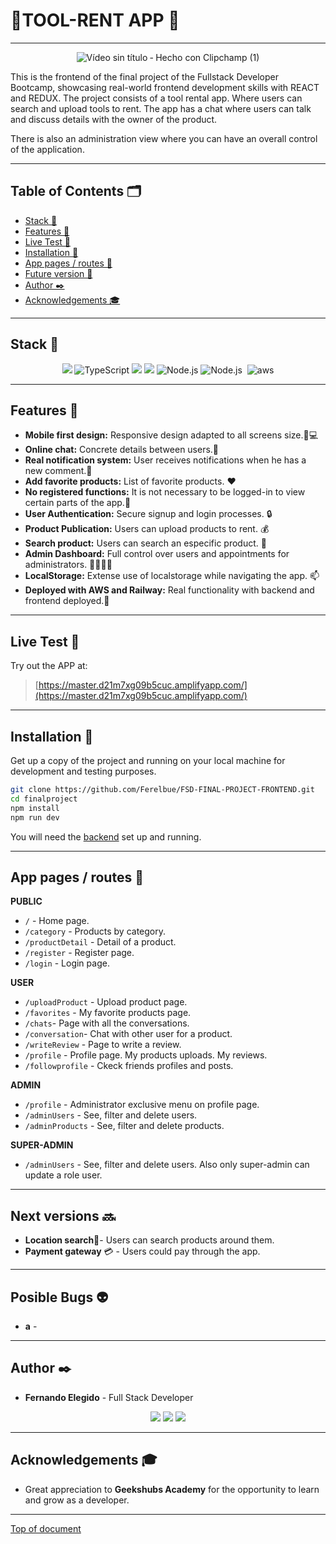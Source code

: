 # :wrench:TOOL-RENT APP :wrench: 
---
<div align="center">

![Vídeo sin título ‐ Hecho con Clipchamp (1)](https://github.com/Ferelbue/FSD-PROJECT-7-FRONTEND-2/assets/154675938/d144f3a0-ac7c-48af-87d9-eaefb9646e90)

 </div>

This is the frontend of the final project of the Fullstack Developer Bootcamp, showcasing real-world frontend development skills with REACT and REDUX.
The project consists of a tool rental app. Where users can search and upload tools to rent. The app has a chat where users can talk and discuss details with the owner of the product.

There is also an administration view where you can have an overall control of the application.

---

## Table of Contents 🗂️

- [Stack 🔧](#stack-wrench)
- [Features 🌟](#features-star2)
- [Live Test 📡](#live-test-satellite)
- [Installation 🚀](#installation-rocket)
- [App pages / routes 📑](#app-pages--routes-bookmark_tabs)
- [Future version 🔮](#future-versions-crystal_ball)
- [Author ✒️](#author-black_nib)
- [Acknowledgements 🎓](#acknowledgements-mortar_board)

---

## Stack :wrench:

<div align="center">
<img src="https://img.shields.io/badge/-React-61DAFB?style=for-the-badge&logo=react&logoColor=black">
<img src="https://img.shields.io/badge/TypeScript-3178C6?style=for-the-badge&logo=typescript&logoColor=white" alt="TypeScript" />
<img src="https://img.shields.io/badge/-Redux-7D3C98?style=for-the-badge&logo=redux&logoColor=black">
<img src="https://img.shields.io/badge/-Vite-747bff?style=for-the-badge&logo=vite&logoColor=white">
<img src="https://img.shields.io/badge/Node.js-339933?style=for-the-badge&logo=node.js&logoColor=white" alt="Node.js" />
<img src="https://img.shields.io/badge/bootstrap-8011F5?style=for-the-badge&logo=bootstrap&logoColor=white" alt="Node.js" />
<img src="https://img.shields.io/badge/railway-0B615E?style=for-the-badge&logo=railway&logoColor=white" alt="" />
<img src="https://img.shields.io/badge/AWS-F39C12?style=for-the-badge&logo=amazon&logoColor=white" alt="aws" />
 </div>

---

## Features :star2:

- **Mobile first design:** Responsive design adapted to all screens size.📱💻
- **Online chat:** Concrete details between users.💬
- **Real notification system:** User receives notifications when he has a new comment.🔔
- **Add favorite products:** List of favorite products. ❤️
- **No registered functions:** It is not necessary to be logged-in to view certain parts of the app.👀
- **User Authentication:** Secure signup and login processes. 🔒
- **Product Publication:** Users can upload products to rent. 💰
- **Search product:** Users can search an especific product. 👀
- **Admin Dashboard:** Full control over users and appointments for administrators. 👩‍💼👨‍💼
- **LocalStorage:** Extense use of localstorage while navigating the app. 📫
- **Deployed with AWS and Railway:** Real functionality with backend and frontend deployed.📡


---

## Live Test :satellite:

Try out the APP at:

> [https://master.d21m7xg09b5cuc.amplifyapp.com/](https://master.d21m7xg09b5cuc.amplifyapp.com/)

---

## Installation :rocket:

Get up a copy of the project and running on your local machine for development and testing purposes.

```sh
git clone https://github.com/Ferelbue/FSD-FINAL-PROJECT-FRONTEND.git
cd finalproject
npm install
npm run dev
```

You will need the [backend](https://github.com/Ferelbue/FSD-FINAL-PROJECT-BACKEND.git) set up and running.

---

## App pages / routes :bookmark_tabs:

**PUBLIC**
- `/` - Home page.
- `/category` - Products by category.
- `/productDetail` - Detail of a product.
- `/register` - Register page.
- `/login` - Login page.

**USER**
- `/uploadProduct` - Upload product page.
- `/favorites` - My favorite products page.
- `/chats`- Page with all the conversations.
- `/conversation`- Chat with other user for a product.
- `/writeReview` - Page to write a review.
- `/profile` - Profile page. My products uploads. My reviews.
- `/followprofile` - Ckeck friends profiles and posts.

**ADMIN**

- `/profile` - Administrator exclusive menu on profile page.
- `/adminUsers` - See, filter and delete users.
- `/adminProducts` - See, filter and delete products.

**SUPER-ADMIN**

- `/adminUsers` - See, filter and delete users. Also only super-admin can update a role user.

---

## Next versions :soon:

- **Location search**📍- Users can search products around them.
- **Payment gateway** 💳 - Users could pay through the app.

---


## Posible Bugs :alien:

- **a** - 

---

## Author :black_nib:

- **Fernando Elegido** - Full Stack Developer

<div align="center">
<a href="https://github.com/ferelbue" target="_blank"><img src="https://img.shields.io/badge/github-24292F?style=for-the-badge&logo=github&logoColor=white" target="_blank"></a> 
<a href = "mailto:ferelbue@gmail.com"><img src="https://img.shields.io/badge/Gmail-C6362C?style=for-the-badge&logo=gmail&logoColor=white" target="_blank"></a>
<a href="https://www.linkedin.com/in/fernando-elegido" target="_blank"><img src="https://img.shields.io/badge/-LinkedIn-%230077B5?style=for-the-badge&logo=linkedin&logoColor=white" target="_blank"></a> 
</div>

---

## Acknowledgements :mortar_board:

- Great appreciation to **Geekshubs Academy** for the opportunity to learn and grow as a developer.

---

[Top of document](#wrenchtool-rent-app-wrench)
